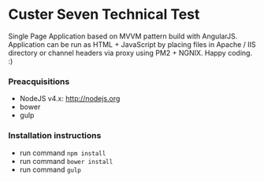 # Custer Seven Technical Test

Single Page Application based on MVVM pattern build with AngularJS. Application can be run as HTML + JavaScript by placing files in Apache / IIS directory or channel headers via proxy using PM2 + NGNIX. Happy coding. :)


### Preacquisitions
* NodeJS v4.x: http://nodejs.org
* bower
* gulp

### Installation instructions
* run command ```npm install```
* run command ```bower install```
* run command ```gulp```
